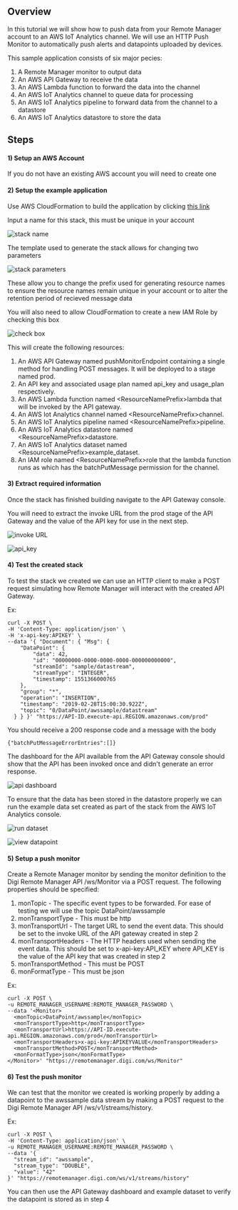 ## Overview

In this tutorial we will show how to push data from your Remote Manager account to an AWS IoT Analytics channel. We will use an HTTP Push Monitor to automatically push alerts and datapoints uploaded by devices.

This sample application consists of six major pecies:
1. A Remote Manager monitor to output data
2. An AWS API Gateway to receive the data
3. An AWS Lambda function to forward the data into the channel
4. An AWS IoT Analytics channel to queue data for processing
5. An AWS IoT Analytics pipeline to forward data from the channel to a datastore
6. An AWS IoT Analytics datastore to store the data

## Steps

#### 1) Setup an AWS Account
If you do not have an existing AWS account you will need to create one

#### 2) Setup the example application

Use AWS CloudFormation to build the application by clicking [this link](https://console.aws.amazon.com/cloudformation/home#/stacks/create/review?templateURL=https://raw.githubusercontent.com/digidotcom/aws-monitor-consumer/aws_demo.json&stackName=PushMonitorStack)

Input a name for this stack, this must be unique in your account

![stack name](resources/stack_name.png?raw=true)

The template used to generate the stack allows for changing two parameters

![stack parameters](resources/stack_parameters.png?raw=true)

These allow you to change the prefix used for generating resource names to ensure the resource names remain unique in your account or to alter the retention period of recieved message data

You will also need to allow CloudFormation to create a new IAM Role by checking this box

![check box](resources/check_box.png?raw=true)

This will create the following resources:
1. An AWS API Gateway named pushMonitorEndpoint containing a single method for handling POST messages. It will be deployed to a stage named prod.
2. An API key and associated usage plan named <ResourceNamePrefix>api_key and <ResourceNamePrefix>usage_plan respectively.
3. An AWS Lambda function named \<ResourceNamePrefix\>lambda that will be invoked by the API gateway.
4. An AWS Iot Analytics channel named \<ResourceNamePrefix\>channel.
5. An AWS IoT Analytics pipeline named \<ResourceNamePrefix\>pipeline.
6. An AWS IoT Analytics datastore named \<ResourceNamePrefix\>datastore.
7. An AWS IoT Analytics dataset named \<ResourceNamePrefix\>example_dataset.
8. An IAM role named \<ResourceNamePrefix\>role that the lambda function runs as which has the batchPutMessage permission for the channel.

#### 3) Extract required information

Once the stack has finished building navigate to the API Gateway console.

You will need to extract the invoke URL from the prod stage of the API Gateway and the value of the API key for use in the next step.

![invoke URL](resources/invoke_url.png?raw=true)


![api_key](resources/api_key.png?raw=true)

#### 4) Test the created stack

To test the stack we created we can use an HTTP client to make a POST request simulating how Remote Manager will interact with the created API Gateway.

Ex:
```
curl -X POST \
-H 'Content-Type: application/json' \
-H 'x-api-key:APIKEY' \
--data '{ "Document": { "Msg": {
    "DataPoint": {
        "data": 42,
        "id": "00000000-0000-0000-0000-000000000000",
        "streamId": "sample/datastream",
        "streamType": "INTEGER",
        "timestamp": 1551366000765
    },
    "group": "*",
    "operation": "INSERTION",
    "timestamp": "2019-02-28T15:00:30.922Z",
    "topic": "0/DataPoint/awssample/datastream"
  } } }' "https://API-ID.execute-api.REGION.amazonaws.com/prod"
```

You should receive a 200 response code and a message with the body
```
{"batchPutMessageErrorEntries":[]}
```

The dashboard for the API available from the API Gateway console should show that the API has been invoked once and didn't generate an error response.

![api dashboard](resources/api_dashboard.png?raw=true)

To ensure that the data has been stored in the datastore properly we can run the example data set created as part of the stack from the AWS IoT Analytics console.

![run dataset](resources/run_dataset.png?raw=true)

![view datapoint](resources/view_datapoint.png?raw=true)

#### 5) Setup a push monitor
Create a Remote Manager monitor by sending the monitor definition to the Digi Remote Manager API /ws/Monitor via a POST request.
The following properties should be specified:
1. monTopic - The specific event types to be forwarded. For ease of testing we will use the topic DataPoint/awssample
2. monTransportType - This must be http
3. monTransportUrl - The target URL to send the event data. This should be set to the invoke URL of the API gateway created in step 2
4. monTransportHeaders - The HTTP headers used when sending the event data. This should be set to x-api-key:API_KEY where API_KEY is the value of the API key that was created in step 2
5. monTransportMethod - This must be POST
6. monFormatType - This must be json

Ex:
```
curl -X POST \
-u REMOTE_MANAGER_USERNAME:REMOTE_MANAGER_PASSWORD \
--data '<Monitor>
  <monTopic>DataPoint/awssample</monTopic>
  <monTransportType>http</monTransportType>
  <monTransportUrl>https://API-ID.execute-api.REGION.amazonaws.com/prod</monTransportUrl>
  <monTransportHeaders>x-api-key:APIKEYVALUE</monTransportHeaders>
  <monTransportMethod>POST</monTransportMethod>
  <monFormatType>json</monFormatType>
</Monitor>' "https://remotemanager.digi.com/ws/Monitor"
```

#### 6) Test the push monitor
We can test that the monitor we created is working properly by adding a datapoint to the awssample data stream by making a POST request to the Digi Remote Manager API /ws/v1/streams/history.

Ex:
```
curl -X POST \
-H 'Content-Type: application/json' \
-u REMOTE_MANAGER_USERNAME:REMOTE_MANAGER_PASSWORD \
--data '{
  "stream_id": "awssample",
  "stream_type": "DOUBLE",
  "value": "42"
}' "https://remotemanager.digi.com/ws/v1/streams/history"
```

You can then use the API Gateway dashboard and example dataset to verify the datapoint is stored as in step 4